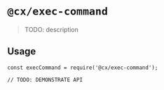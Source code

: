 # `@cx/exec-command`

> TODO: description

## Usage

```
const execCommand = require('@cx/exec-command');

// TODO: DEMONSTRATE API
```
